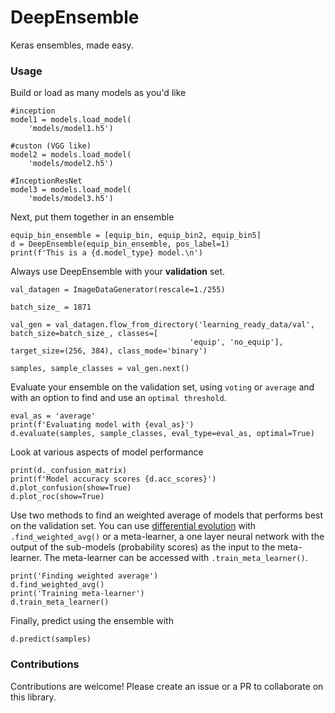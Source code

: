 # DeepEnsemble
Keras ensembles, made easy.

### Usage
Build or load as many models as you'd like

```
#inception
model1 = models.load_model(
    'models/model1.h5')

#custon (VGG like)
model2 = models.load_model(
    'models/model2.h5')

#InceptionResNet
model3 = models.load_model(
    'models/model3.h5')
```

Next, put them together in an ensemble
```
equip_bin_ensemble = [equip_bin, equip_bin2, equip_bin5]
d = DeepEnsemble(equip_bin_ensemble, pos_label=1)
print(f'This is a {d.model_type} model.\n')
```

Always use DeepEnsemble with your __validation__ set.

```
val_datagen = ImageDataGenerator(rescale=1./255)

batch_size_ = 1871

val_gen = val_datagen.flow_from_directory('learning_ready_data/val',  batch_size=batch_size_, classes=[
                                        'equip', 'no_equip'],  target_size=(256, 384), class_mode='binary')

samples, sample_classes = val_gen.next()
```

Evaluate your ensemble on the validation set, using `voting` or `average` and with an option to
find and use an `optimal threshold`. 

```
eval_as = 'average'
print(f'Evaluating model with {eval_as}')
d.evaluate(samples, sample_classes, eval_type=eval_as, optimal=True)
```

Look at various aspects of model performance
```
print(d._confusion_matrix)
print(f'Model accuracy scores {d.acc_scores}')
d.plot_confusion(show=True)
d.plot_roc(show=True)
```
Use two methods to find an weighted average of models that performs best on the validation set. You can use [differential evolution](https://docs.scipy.org/doc/scipy/reference/generated/scipy.optimize.differential_evolution.html) with `.find_weighted_avg()` or a meta-learner, a one layer neural network with the output of the sub-models (probability scores) as the input to the meta-learner. The meta-learner can be accessed with `.train_meta_learner()`. 

```
print('Finding weighted average')
d.find_weighted_avg()
print('Training meta-learner')
d.train_meta_learner()
```
Finally, predict using the ensemble with
``` 
d.predict(samples)
```

### Contributions

Contributions are welcome! Please create an issue or a PR to collaborate on this library. 
